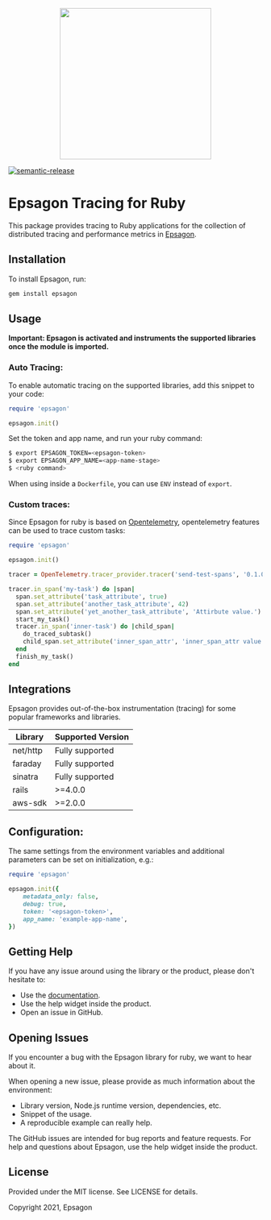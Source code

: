 <p align="center">
  <a href="https://epsagon.com" target="_blank" align="center">
    <img src="https://cdn2.hubspot.net/hubfs/4636301/Positive%20RGB_Logo%20Horizontal%20-01.svg" width="300">
  </a>
  <br />
</p>

[![semantic-release](https://img.shields.io/badge/%20%20%F0%9F%93%A6%F0%9F%9A%80-semantic--release-e10079.svg)](https://github.com/semantic-release/semantic-release)

# Epsagon Tracing for Ruby


This package provides tracing to Ruby applications for the collection of distributed tracing and performance metrics in [Epsagon](https://app.epsagon.com/?utm_source=github).


## Installation

To install Epsagon, run:
```sh
gem install epsagon
```

## Usage
**Important: Epsagon is activated and instruments the supported libraries once the module is imported.**

### Auto Tracing:

To enable automatic tracing on the supported libraries, add this snippet to your code:
```ruby
require 'epsagon'

epsagon.init()
```

Set the token and app name, and run your ruby command:
```sh
$ export EPSAGON_TOKEN=<epsagon-token>
$ export EPSAGON_APP_NAME=<app-name-stage>
$ <ruby command>
```

When using inside a `Dockerfile`, you can use `ENV` instead of `export`.

### Custom traces:

Since Epsagon for ruby is based on [Opentelemetry](https://github.com/open-telemetry/opentelemetry-ruby), opentelemetry features can be used to trace custom tasks:

```ruby
require 'epsagon'

epsagon.init()

tracer = OpenTelemetry.tracer_provider.tracer('send-test-spans', '0.1.0')

tracer.in_span('my-task') do |span|
  span.set_attribute('task_attribute', true)
  span.set_attribute('another_task_attribute', 42)
  span.set_attribute('yet_another_task_attribute', 'Attirbute value.')
  start_my_task()
  tracer.in_span('inner-task') do |child_span|
    do_traced_subtask()
    child_span.set_attribute('inner_span_attr', 'inner_span_attr value')
  end
  finish_my_task()
end


```


## Integrations

Epsagon provides out-of-the-box instrumentation (tracing) for some popular frameworks and libraries.

|Library             |Supported Version          |
|--------------------|---------------------------|
|net/http            |Fully supported            |
|faraday             |Fully supported            |
|sinatra             |Fully supported            |
|rails               |>=4.0.0                    |
|aws-sdk             |>=2.0.0                    |


## Configuration:

The same settings from the environment variables and additional parameters can be set on initialization, e.g.:

```ruby
require 'epsagon'

epsagon.init({
	metadata_only: false,
	debug: true,
	token: '<epsagon-token>',
	app_name: 'example-app-name',
})
```


## Getting Help

If you have any issue around using the library or the product, please don't hesitate to:

* Use the [documentation](https://docs.epsagon.com).
* Use the help widget inside the product.
* Open an issue in GitHub.


## Opening Issues

If you encounter a bug with the Epsagon library for ruby, we want to hear about it.

When opening a new issue, please provide as much information about the environment:
* Library version, Node.js runtime version, dependencies, etc.
* Snippet of the usage.
* A reproducible example can really help.

The GitHub issues are intended for bug reports and feature requests.
For help and questions about Epsagon, use the help widget inside the product.

## License

Provided under the MIT license. See LICENSE for details.

Copyright 2021, Epsagon
